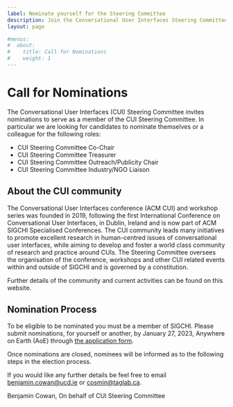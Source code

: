 ```yaml
---
label: Nominate yourself for the Steering Committee
description: Join the Conversational User Interfaces Steering Committee
layout: page

#menus:
#  about:
#    title: Call for Nominations
#    weight: 1
---
```


# Call for Nominations

The Conversational User Interfaces (CUI) Steering Committee invites nominations to serve as a member of the CUI Steering Committee. In particular we are looking for candidates to nominate themselves or a colleague for the following roles:

* CUI Steering Committee Co-Chair
* CUI Steering Committee Treasurer
* CUI Steering Committee Outreach/Publicity Chair
* CUI Steering Committee Industry/NGO Liaison

## About the CUI community

The Conversational User Interfaces conference (ACM CUI) and workshop series was founded in 2019, following the first International Conference on Conversational User Interfaces, in Dublin, Ireland and is now part of ACM SIGCHI Specialised Conferences.  The CUI community leads many initiatives to promote excellent research in human-centred issues of conversational user interfaces, while aiming to develop and foster a world class community of research and practice around CUIs. The Steering Committee oversees the organisation of the conference, workshops and other CUI related events within and outside of SIGCHI and is governed by a constitution.

Further details of the community and current activities can be found on this website.

## Nomination Process
To be eligible to be nominated you must be a member of SIGCHI. Please submit nominations, for yourself or another, by January 27, 2023, Anywhere on Earth (AoE) through <a href="https://forms.gle/jYhVcXGdLVk9PkFv6">the application form</a>.

Once nominations are closed, nominees will be informed as to the following steps in the election process.

If you would like any further details be feel free to email <a href="mailto:benjamin.cowan@ucd.ie">benjamin.cowan@ucd.ie</a> or <a href="mailto:cosmin@taglab.ca">cosmin@taglab.ca</a>.

Benjamin Cowan,
On behalf of CUI Steering Committee

